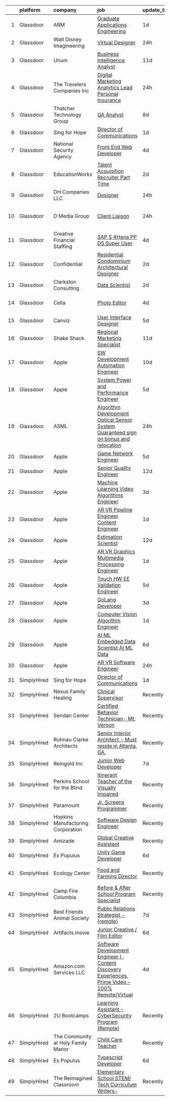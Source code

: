 

|    | platform    | company                            | job                                                                                                                                                                                                                                                                                                                                                                                                                                                                                                                                                                                                                                                                                                                                                                                                                                                                                                                                                                                                                                                                                                                                                                                                                                                                                                                                                                                               | update_time   | location               |
|---:|:------------|:-----------------------------------|:--------------------------------------------------------------------------------------------------------------------------------------------------------------------------------------------------------------------------------------------------------------------------------------------------------------------------------------------------------------------------------------------------------------------------------------------------------------------------------------------------------------------------------------------------------------------------------------------------------------------------------------------------------------------------------------------------------------------------------------------------------------------------------------------------------------------------------------------------------------------------------------------------------------------------------------------------------------------------------------------------------------------------------------------------------------------------------------------------------------------------------------------------------------------------------------------------------------------------------------------------------------------------------------------------------------------------------------------------------------------------------------------------|:--------------|:-----------------------|
|  1 | Glassdoor   | ARM                                | [Graduate  Applications Engineering](https://www.glassdoor.com/partner/jobListing.htm?pos=106&ao=1110586&s=58&guid=0000018382f83c09a6617ed601bd1e5d&src=GD_JOB_AD&t=SR&vt=w&cs=1_580142a7&cb=1664349650590&jobListingId=1008162378375&cpc=DE56C24FF6DEC286&jrtk=3-0-1ge1fgf6q28qa001-1ge1fgf772eoq000-2e2d09b75c8d62b6--6NYlbfkN0BgJnowPS_nFa6JvbNw1Ud-JjG_6nenis8YkFjCtkUlxoHXLw2_bm5yT8xmAj-JAcUo7zSAF_TVNBM3ORWMrQWivP5t2rOVSspzSzOOHM_rqiFHdpcvcQ7KR7VPTpZt7nwrf8scpXUb54DXw3-wha0I6bWe0rchzQEFZxWbgARBsMZRVoprZU53y4vymd5o8gSyQeTozt9rhTVjUCi8CmNdRlwIWLSHyFihICkyVIUp4rWwqr3YPuIsL3a2RjAwhVeKVdEu3PhjC7iLAETRytBlrD6kvzpxraXZSlPzBC3zCjWxgYBlE4qkhCYOFzrFO6J70vdCcxGsdSvtZtlQq_vuhGyrSTWPPge4oR0hI44cBPPALYxdVZ7nr_PSWxzAL1bhNwHfx8ArnKRwitP5kHyyMlRvYmcdgl09BBOl_CFsw4hWNeFricUL1BECbxiGMf8%3D)                                                                                                                                                                                                                                                                                                                                                                                                                                                                                                                                                                                            | 1d            | Austin, TX             |
|  2 | Glassdoor   | Walt Disney Imagineering           | [Virtual Designer](https://www.glassdoor.com/partner/jobListing.htm?pos=103&ao=1110586&s=58&guid=0000018382f83c09a6617ed601bd1e5d&src=GD_JOB_AD&t=SR&vt=w&cs=1_db24fbf7&cb=1664349650589&jobListingId=1008166578921&cpc=3DB599BF2F4828F0&jrtk=3-0-1ge1fgf6q28qa001-1ge1fgf772eoq000-8598d7736d75d682--6NYlbfkN0DAFTyt7pbDCC2JPO79CSdi1dIb81yjczP5qsKcZIxgiYm3-7g-689UDqHItQTwke_abx65ZnQV8OQdVxaJfWLzG-eeLHKeMmhzuzfkwr8Xz5s2vePr0JSjBp4cXuP4Ijo5vEOQ90P5iHE25K7u1Yjtq3Ln_sC5-tmtmt-ceQEbnwWrQM-gNcBrp9EYXqeVXK7wPYn8cXtR8WdO2vK8Azrw1dfsiHweyVHOPfGtRfpMsGHiYZLNNMe3k6ornlsGzCQOXhLo-VP2kMsHAx1GIqh7RSr_rDpeKXxIHkTxfs-6qyox4nJ-Lmvf2-SpLXOOyUVilK9FdCSDEGTcmnbWZUSWO9M2matgRRe_1iOIIq1pCkHT5pPDlb2KPfwq21TLg2GOrkNtAnIN1Z886RttHZqzAF_1btfkqdXxpN8RTSvtYowW-2MLF74PVkxvuKUKtKY%3D)                                                                                                                                                                                                                                                                                                                                                                                                                                                                                                                                                                                                              | 24h           | Glendale, CA           |
|  3 | Glassdoor   | Unum                               | [Business Intelligence Analyst](https://www.glassdoor.com/partner/jobListing.htm?pos=105&ao=1110586&s=58&guid=0000018382f83c09a6617ed601bd1e5d&src=GD_JOB_AD&t=SR&vt=w&cs=1_c0090574&cb=1664349650590&jobListingId=1008145879697&cpc=FF950A86FEA5DF54&jrtk=3-0-1ge1fgf6q28qa001-1ge1fgf772eoq000-970dd41b597a782b--6NYlbfkN0AV9isdB2iNFq7MNITge-w_AXqD4hA-KRfbVtwUipZE1ZWY5PljmcgHbqeUxv3vkM-Bpr0MGCiZkAxDDL4wpvgCcKAHcpFdowtkLh_pVYp4igYB0qrfWNPxcrpyuuSxIJmEiuDKty6kHEPOSoYanAZ9jrY5UptE1OJo5MN-Yobmiv5HBNtwm8oW4ohjStykwTkp13wAhO7_p5W8__vUea4IO7rM0fv9uv5GGJ6fOZdgVCoaIuafFXeo2wdzx4phMx1C6WRfGrMlKgnfboEnCcko5rp2tG-yh0J8zrDD_XJVaXc3D1SdUI8_HrAKB06X_G2z8W0CjaJdLuJoNH4Dx16eakncXdLu5P4oZwPPSLcb5oPcYTaAu9t8MV1AHn7RGsWqto2lloHPhngME6erJ1pQta7cTs6OhT6ulQ67fSBPyb31RmN6upPksIbxKuX8SmqVv8yGJSP3FrBsHBbFsRIw7wDDQqBXiz3uLtRfrxq1Vbs9YQ52qo3MXxxrbnV6WEebgnJmwmuOH4NPVFiNovCx1B-0Kg2xGKQ9JQg2kd4xU1UQLA1VDgDvHyqmFZ_dy9z_vGaouc9odJanwwN0mkL4)                                                                                                                                                                                                                                                                                                                                                                                                                                               | 11d           | Portland, ME           |
|  4 | Glassdoor   | The Travelers Companies  Inc       | [Digital Marketing Analytics Lead  Personal Insurance](https://www.glassdoor.com/partner/jobListing.htm?pos=121&ao=1110586&s=58&guid=0000018382f83c09a6617ed601bd1e5d&src=GD_JOB_AD&t=SR&vt=w&cs=1_8c91983b&cb=1664349650592&jobListingId=1008165932910&cpc=F41FEAB56D215062&jrtk=3-0-1ge1fgf6q28qa001-1ge1fgf772eoq000-716d938dc5374cc6--6NYlbfkN0DwhCR4mE7Dx-CLhz4PI5BhfvPze6ywMzhMsBH5psjCE2akgMDjbc7mgQRF-OO2fE72251vq-6CcmWprR6tFAcxZ-IoLhsmeo18Rv_x-DS1CdaTDNPs_bnGpdM9LphQprd78px1Uutan102JBRgduQx_EE_XePE-t-MbAqrVORPOptZi5EDfvwkiHE4cUSnUEXzuWt04_al2kMm1wHClrGylT0wTdBixzy_Ww3wUVxII2w7KJaQtKd2kaeAigAGEyTV7vRna_KZW6r8rtlDUDUV4ZXSfFuhF9D6XXsqXcw93k2t2P2Byfe7bumkWXVAEMaCQS__n5rMmlaXgY0nt8Qog_IGSxs-D_5w3HQ3W8iTvGo9Rakafb7Z7Bw7cgDVkO0cfhOau0IxfpD0IZsBxiPKMCV6t9JypwievHBpq3aL02A_HMfbY7xTGkWQ78V7DW-r2ejBx3j5WXu3IY4ZLaGe7TwyBYzZoddzsZyT1RD_mQ1t6JQTHfIatbFzTt7v8ezFqPVKXY7usrJmHss9dDcbRMVWMfiKd7FlAqK-KyMKO13sLHh-azGBXVUfg8bpI5FmUd-m2OxJDAiP51b8EhEXFYT59pgwxejVkFIRJGYXYnxr8YRv5ixAIdfu8uHLqos%3D)                                                                                                                                                                                                                                                                                                                                                                          | 24h           | Hartford, CT           |
|  5 | Glassdoor   | Thatcher Technology Group          | [QA Analyst](https://www.glassdoor.com/partner/jobListing.htm?pos=116&ao=1110586&s=58&guid=0000018382f83c09a6617ed601bd1e5d&src=GD_JOB_AD&t=SR&vt=w&ea=1&cs=1_6f798487&cb=1664349650592&jobListingId=1008149198298&cpc=723ADC3DFE402989&jrtk=3-0-1ge1fgf6q28qa001-1ge1fgf772eoq000-85e49788f99fa186--6NYlbfkN0Dlx-VtvN2sBG1cc-WIr5tdSoMo7Iunm8lC8cEzRyvTvgsUr1cd-yvyJLc_vc-VyzzB6aDsNHL7r4eaf7D0CfOcTsG3Kaa1G_kmRcsfnmdsCg9oZJWb246MrapE6QdVBkmk0q6KwcEqsaIqVBMJIUkUz5aF07Ue2kUPi3mhq5XwzolDG0I154Q5LuG_gD9BoMMio4uc-xrAIPj6BCfhkMMh3KpYXhgnTcSdhVSZrtCrUQX58P5oRZiLJELVWB-GUae5EURTVrjBuSJOm98su0arMdV2wOgbyrYp-5X1niSVA4v_q6HdSy4KGDsb93O0UirP1chfdFpzCspNQn5DAOmlYMKXjpOgsJx4DH8wJ3hB67A2iLKM1fA6Q3X9aKQo60tfLPsqI2MdMsr-2P5AJbgxx4k8U1T85JNUUXPxbls32eqaGtmzn-JIXdd6eTah5_tHRsdF4rYZ5NbYxzjGTIR_jlfSKeHCUeLomGARvlRec0V7RBVVv15ogeIurS8GG5o%3D)                                                                                                                                                                                                                                                                                                                                                                                                                                                                                                                                               | 8d            | Naperville, IL         |
|  6 | Glassdoor   | Sing for Hope                      | [Director of Communications](https://www.glassdoor.com/partner/jobListing.htm?pos=102&ao=1110586&s=58&guid=0000018382f83c09a6617ed601bd1e5d&src=GD_JOB_AD&t=SR&vt=w&ea=1&cs=1_3074305f&cb=1664349650590&jobListingId=1008163277140&cpc=D2F1DE17EE1F43B9&jrtk=3-0-1ge1fgf6q28qa001-1ge1fgf772eoq000-7f890bd086aaf471--6NYlbfkN0CAfHXrmJVe5lfelMBu2aCoiJ4YvGmzvgw5vyZrlVgCWzOnvvsIjk15-ZDV0UbTqgBc_LTocwvT-s95hF4hf6Gy9ozWtNLfYsdmvK1U-bbLsd6-BGfrEB9W5l8mz6Eiyd57su_0zo5S6zI3TnNIQ9iicHePyPo2JjtmjByFLUKGuplLUEvBHmZUMOrn3BmPy7Zn08XrVVQo7bOGyG04U0kbtvKeoOgd3-4M1KCnigysQTvwE5F2rlXhHOw4R2NbljW5eVggbpkTMvEnpr9VRYCElqQdl2-5ZTb6uulJ7PGng1dX-i4sCgQDmaNqa2WwI0oy0XwQ79DtimP0252sUwmUOhI5Dq9epvomDX6Jqx0-MC5OsInecyzbj7LzChAZn39XbxEsecG-0g4YkMNfRjJd9nJdgyLzjb5DM4srlRHezMW_pl6FdXdjJRN244Qv0Yl1984qc_gnMWBox0MT-jKwG13taAD23E4SxV7yj21WIst9pTjEUicCUqlRBXoqSdKvhdrKxCXCZQ%3D%3D)                                                                                                                                                                                                                                                                                                                                                                                                                                                                                                                 | 1d            | Remote                 |
|  7 | Glassdoor   | National Security Agency           | [Front End Web Developer](https://www.glassdoor.com/partner/jobListing.htm?pos=124&ao=1110586&s=58&guid=0000018382f83c09a6617ed601bd1e5d&src=GD_JOB_AD&t=SR&vt=w&cs=1_9019613a&cb=1664349650593&jobListingId=1008157797541&cpc=AC285F3A3ECA6BB0&jrtk=3-0-1ge1fgf6q28qa001-1ge1fgf772eoq000-7ff8eec83c0b4a4b--6NYlbfkN0AC5S5KfpcrE62cRuYLg6qW_HWiPjKHP06qk-AGfbwYtGlr3wcSMURH9oqKq1q2FCfM1OjM3Kz6Mf8EkahFNJNgp1LK48jUPnMt-okSXP8vnz3V3oP6iYtj2IgXbF79uMEmzQyBa0Jx1u30_URFQLBGZGEmRhKBBfzZfC_xhkrKHzO_HdOJl8n8auv0maDI85XZYh9LyevPG4KzX4CuZ5xetskClOvbN2uOXOD_1mvoroxVV7J-OXDu_kwBY6wZawJeO9dyR36xe4txuHnw5eG1oHIwNT3X5ohqb-oAYajuB5juw-sCJWk_a9-aE4TWPnpgyCNCcuVvj2vSQbmfyUu0JPR6qImf7PCJ5wKIFhoHY1ha78JHpCKplWgd_pV11u3tFg4TUZgFMKOvRW2FCE59rj2VT3jIG3rM58luaJHtMcNOJtVf92dnYJNATznkgVvnHJTPEEC45rzNIvSRqhJzaexCsB_JNU3qt5hia10Snw%3D%3D)                                                                                                                                                                                                                                                                                                                                                                                                                                                                                                                                                         | 4d            | Fort Meade, MD         |
|  8 | Glassdoor   | EducationWorks                     | [Talent Acquisition Recruiter  Part Time ](https://www.glassdoor.com/partner/jobListing.htm?pos=112&ao=1110586&s=58&guid=0000018382f83c09a6617ed601bd1e5d&src=GD_JOB_AD&t=SR&vt=w&ea=1&cs=1_ce671dfb&cb=1664349650592&jobListingId=1008161519772&cpc=FB7E4A1762AE5BEC&jrtk=3-0-1ge1fgf6q28qa001-1ge1fgf772eoq000-612bef0b5f6ae6ff--6NYlbfkN0DxkJemgUmMbnzYhJZetFTAuLOeYdD6t4RKR8Ad6jjA6cwOpnkaI1iFBpEyHWAiE4TgDCjg7xn5_xqdxfplt2FTk9ywjwtf8ghg6yaAjBaNTCMqq5H20h1n4wZpxQ47R2DZKeeMvQjhAOz61VYdqjVNA8bUojzg06XdtSlvRSuqT5WlpsbvaOdGQPZlxzOwfVUxM9ZojkNqfgFTU8LJkru1E8SkpIgSx84LX1CG9nyepu2D833GIUtP9Mxv5UVhaD4KaWUqadA5YBFVCB54pFWvhU6phYPiWc-xc38mhO6tO-ghHBCsRvwG7rSKVn-04GSHwIJesZTlTelDzYUv9KiZR5XZmM91f46KuCzwlX3CktyomCrB6eNeZ-q3EWg7dG0GQArTLI19Av6cL1uxiFQKUwNtNJHcBBhp54UH-3SRbBLOMheDiFEW3BqchSduhbEAjIsMjNRT8vLatNeNXoD0CFgj26XQaf7SzGZHrYPpOaJwcJlLlwav34SS4ewc0cYtrn00KSs3_Q%3D%3D)                                                                                                                                                                                                                                                                                                                                                                                                                                                                                                   | 2d            | Remote                 |
|  9 | Glassdoor   | DH Companies  LLC                  | [Designer](https://www.glassdoor.com/partner/jobListing.htm?pos=101&ao=1110586&s=58&guid=0000018382f83c09a6617ed601bd1e5d&src=GD_JOB_AD&t=SR&vt=w&ea=1&cs=1_0b17405d&cb=1664349650590&jobListingId=1008165162959&cpc=C3517E2410EFB392&jrtk=3-0-1ge1fgf6q28qa001-1ge1fgf772eoq000-2b4a1849a921b234--6NYlbfkN0A953Z9EfJZc5Z9y7Wb0NkuJO-5BBnqXCJSieP3bN3oT0yhRhApRHWs-VulBasZOkhZ3KwWGWSZ4jZarOAlg-NR6R1z-9OUAsODrPmzdpxh0rMJUntpM8n-Z0kyJNmAvLwM5HV22Vc-zGn0H9ANJ89qVmNGFgBj3lWHVizKZzLkvRig-sX9uV5hiAtu20kMDeYx8UTtr4obWOwfBDrszo-p-pSAwAyS98cO_NAlPGyT4CfIlP6GvYI_KuEgRyQOmjjpaVh_Yq2d6d502Ei-14y7DAfLDAvMZaMP6CBxB0PMYJHERjVcHgE_8K3PaVTEuJMeadMx8MjB-IMzQIJP2BhtaKSTw-Vi9EtyvZIWcuLsn4rh8Qi1-7XN-fGTkULl6H3LShakvWOLqvem-LRtpWAyG9_7Fitgv6xXInHyKAfgf7lLwlgqenB5MQPPYy8sYny3cFoQ09dHnZmmJpziSHbP1bOaOP6bfjtGfn5hwd64b2SGwKbaYIZ6u0rSfj6C11TXt3cX_NQMpA%3D%3D)                                                                                                                                                                                                                                                                                                                                                                                                                                                                                                                                   | 24h           | Remote                 |
| 10 | Glassdoor   | D  Media Group                     | [Client Liaison](https://www.glassdoor.com/partner/jobListing.htm?pos=125&ao=1110586&s=58&guid=0000018382f83c09a6617ed601bd1e5d&src=GD_JOB_AD&t=SR&vt=w&ea=1&cs=1_5631c7d4&cb=1664349650593&jobListingId=1008165283964&cpc=BAB9AA3F436D8911&jrtk=3-0-1ge1fgf6q28qa001-1ge1fgf772eoq000-ba77a07c4e250e19--6NYlbfkN0CB1tmP7rfbaHtYFmPjg1Xv8BJr6DUbyz0HQmM4H563AvB7t7qHf2aNUuMUbiQ3GgJqukY_dGuHmiPz0Ktb_zy4esrT9WFVzHzLuHucCjnI9WW7cBR69raNKK-rqp4ETVCQQxAdYGEUa9Fv41wOqcdlOpthws1ENFiKh1VDU68InVwsWp3YDhLpoS_hlVPwpwTU8UUVTVn2KdlvIJVvANaOf1ogj_Ibi_azL_U_fj9Kkl3_IBXB-n_ZWj7TPMlU5X34owV3EUCJQpG8L8W5DP0KhoDEiZD5YwBk5oNCwKMFW3DxtOVqEZNH4OtAMrAvWTXnhxULQeO27MP3S7ncfAM70_Re4_x7DiHb21FhQlsOkyo5_fQXjXQ2Jr2MvrQOsJ5KHN4-wO64dgdsOnQTN0yZ0VY9eN9aDRgh2ciwOuhF_lVyR43Px7tsyOrZ5u_iDCEw35pML-1ZyFA-ThJANjO78Yhh6ZkxeiApX0AjBn8Ez24bYaQGmLHU3ROObbMnTWm_Hav2kBrxcg%3D%3D)                                                                                                                                                                                                                                                                                                                                                                                                                                                                                                                             | 24h           | Palm Beach Gardens, FL |
| 11 | Glassdoor   | Creative Financial Staffing        | [SAP S 4Hana PP DS Super User](https://www.glassdoor.com/partner/jobListing.htm?pos=104&ao=1110586&s=58&guid=0000018382f83c09a6617ed601bd1e5d&src=GD_JOB_AD&t=SR&vt=w&cs=1_e059d923&cb=1664349650590&jobListingId=1008158629544&cpc=4050D81B60456B41&jrtk=3-0-1ge1fgf6q28qa001-1ge1fgf772eoq000-4360e8f7a6fa1e20--6NYlbfkN0AyIsnDczwcVDFrYpf5kat3hxWjSi6qx3YGCfJB8v0u0roYrISoV_-vLBimF2mj67DKzmlfG9J9bCkbVwsWvcAsatdpC9jajYmeDnHZhEzFWPnzFXm8LRnN8ZbC1cfyHOVHwwhGOmA0aPF7KHed0dMXALU5aDE8Mh5gmV2AWYcXDBLXEDqOZ5gt_qBRskT6A00p-54KgssNM8Hyy6xGuIuJqgGTZiylVvyFtGiTaikytqHfz_f8BUHxsN8inh3jJ5B_vRcqtZOUJXA-I7g87gegxdskj93tllxvZKJDE8OdIAdwaLL64mqri2Rt3ZBvxiwVvikHMMUynTrkY1UReiwgWl51mtdZNVJDv9DyJUTB5aM9OdzmEHceWWp9dKYSwbOw0zU4z6Gmt91BEK77OUSoKloL4EwH12pLXw8cbmGvz8OPlor7mpkXJwX4HuMu-rtwjblvXqJkqK6djlVwf4-vItNslL4i52k2lyxKOfXCgjCKaL3utqZWQQyih37zcvqxmWkoDaybPs0OnPuYYoF_FTM2f7Iwfm_w1a0j_DMRLp6gFCNalweYrvCG_XC4JZ_E05HuKG2IIzEuxMHm4Tx6)                                                                                                                                                                                                                                                                                                                                                                                                                                                | 4d            | Deland, FL             |
| 12 | Glassdoor   | Confidential                       | [Residential Condominium Architectural Designer](https://www.glassdoor.com/partner/jobListing.htm?pos=114&ao=1110586&s=58&guid=0000018382f83c09a6617ed601bd1e5d&src=GD_JOB_AD&t=SR&vt=w&ea=1&cs=1_00162197&cb=1664349650592&jobListingId=1008160495765&cpc=281FE6ECBEE2538F&jrtk=3-0-1ge1fgf6q28qa001-1ge1fgf772eoq000-b30fc19fe902ff99--6NYlbfkN0B0ltTivWYc5jg-bS0QgcDJ4BvtSXgmn1pt28uEfViR1bstoby1mBNRZdFaTA0lkoVx3k4NP9j-TYWLuQV-G5YZy7oIyrQ3GWXeDYx850XSkoz3oFL7Zc8hQwUh1tYjdgYlQMeHAA3NAu6idYxnfJj2Dnau4chlDEQ3M3IR2CZEAU6C_vWzCXnUas3Ert9HKPpenLnf3Jv29duDQGjhbQa7WfHw2SoWcBiFOqQdk-zgOja4s5jKqACzkcakdDZDI5NQk3sdPizJDlUAZPctmO7lWXL_cKW2yJeo3pSfC8qWfq_VCc8W_xmsNns2816HoxmP0hzEOUuJrZwSnCFmBu1waLu68rqyVEqiV8BiZnsfXnzT6zgal7mtLzTPn9QF33-H0NaidmWsNGLqoJzlXc9XH6OnIj3H9A5GrQdM1W6HdqVAf9DCQ-_ARxeeUlShMDYrBn_vd8KBr9QlWSubLxHRodusqNsll3-x6XxYINu6L4pNe-QN0oVrpKNsUIbvH3MXoXCQ68kN6jAZsCYq9AGnwMn0xy1nhBUajBrsYtI81A%3D%3D)                                                                                                                                                                                                                                                                                                                                                                                                                                                             | 2d            | New York, NY           |
| 13 | Glassdoor   | Clarkston Consulting               | [Data Scientist](https://www.glassdoor.com/partner/jobListing.htm?pos=111&ao=1110586&s=58&guid=0000018382f83c09a6617ed601bd1e5d&src=GD_JOB_AD&t=SR&vt=w&ea=1&cs=1_feb23462&cb=1664349650591&jobListingId=1008161279064&cpc=F41FEAB56D215062&jrtk=3-0-1ge1fgf6q28qa001-1ge1fgf772eoq000-6e50fb4b10f0fcce--6NYlbfkN0AvmzHBsOCShQbftv8FLuAmpgfmr4uGLvm8CBnIFvFOBcSBL57HJKSPzS6agNhxGJW2QjIOXy_WYf-5K06RQDB1j3sWmlMto7f-GBmLcEKvaXvrgmvHhaMVkOMNSF2QKPzj6B0YKVJjhj4cV8Dj3T4wxdW48dK1vZPM2LulgceLP4adJSGjIxhjjKD4-RmdyzgdOypOeudZ9Z9x6pLp7_FeQ_yWHhuvsxBPKuGMymdC7ETcCOZIFCvpaHjl4xAzxHi5d4wnw-hYJeWUrrhfhscBuu3z0oawliIvDF5V72Q2kfAv2XQ4bNzWmm6SvHv07tffFbH8SQFJpLrx6K1KHJmaOr4XWRfIP5o938ESLV0rj_1Wlw0Y33R8dT6hBDXY7CUCudaZvrZWeHNGsHdsDcmJLt94eHyMwNEVZJkZalImlJ19rbljRYLOQmZlEuolOuzl9AZG2wD0Gz_951G-CeqQ)                                                                                                                                                                                                                                                                                                                                                                                                                                                                                                                                                                                         | 2d            | Remote                 |
| 14 | Glassdoor   | Cella                              | [Photo Editor](https://www.glassdoor.com/partner/jobListing.htm?pos=130&ao=1110586&s=58&guid=0000018382f83c09a6617ed601bd1e5d&src=GD_JOB_AD&t=SR&vt=w&cs=1_c4a25c29&cb=1664349650593&jobListingId=1008157722939&cpc=AC285F3A3ECA6BB0&jrtk=3-0-1ge1fgf6q28qa001-1ge1fgf772eoq000-11bdb7fe6229f146--6NYlbfkN0ABL5jwqrJX8j4-zsE1pdctockIOMh3bUiDojLxDHSgfhNh12m09OlwDRdtPqxNXGThjsJtlFpoiPsul6pTQbaLTXyfj_5iEFu2FrZk6QsIIdXuQvlh18RCSKpQoBlklIiOXYgmwWBHUz2AH2NuRZiQq-4ugvij2qxq7YLvO4PMFpJaN8EaWxC-_S--hQD1AAGckWWH86VJMz5cQY_tLVz1B65BY8yUrhCfcwCmeKfNyUk_U1ZVRktbqoUs_eCkQGHi8QhccTrCzNq1EAEPaPj8702ay7hNGvjgjucBFcNMgPqPH3BTTSCy8nE2BTD49ik0irSuDHcIh8FmrwQClH0-Ci0BCIIxFWoi4s5ufq0mPznM9WwcJOgbmHlsfNW8KIi4YcbqJcsvrr_tpyqLlw88zzYr3OfLg5mTXNwCfU2thGJDm8tKjHVlX4rs7fFT7HpLVeg8GN6IgMYsXbSPtTwDjgFEPvOHPBphqYG9SbdZjAOJU8Y9CRBKAKNOX10Uc4eIxNiGt5mTdTArwMfQiKCH0GCcrVyL3ccr8BeGPubGdcHe4tpbRetRQO-ctz35UIdYs-W0bh6mFNadOF3obASXKN3zgg3zD1hFPKksJ5dTUrgrAGEkhk_369pyBrjDmTZxAESjcJB-uelb8mFv9Qq-GNFHhw_b0oj_ondC5z_OVCvJB2k1575AsOn3reLllR5bEDSKAodjhnP1sGNXJNsH9dUiDs_ozhWAk6lMg-Hxob5fGUQy9BfoGozPH31Y1ZY%3D)                                                                                                                                                                                                                                                                                  | 4d            | Los Angeles, CA        |
| 15 | Glassdoor   | Canviz                             | [User Interface Designer](https://www.glassdoor.com/partner/jobListing.htm?pos=128&ao=1110586&s=58&guid=0000018382f83c09a6617ed601bd1e5d&src=GD_JOB_AD&t=SR&vt=w&ea=1&cs=1_3fb6b7ee&cb=1664349650593&jobListingId=1008156531493&cpc=AC285F3A3ECA6BB0&jrtk=3-0-1ge1fgf6q28qa001-1ge1fgf772eoq000-e3d87cbb2114de86--6NYlbfkN0DX7ti5SU9yT3J6w632BGO7shSuqcoMAB-r1rtnlJAMBSScCSDe78er_gZzmOYcJuZ6VlrD61do1h8BelTQAhPGiPBL_XHDa1qsdgV-Wu770iI7DpZuP0joPJx_a6i9ko-yT13_09GOCfitFtYQ90aklM2vDU5RT5arQYr_lHNJgxvAJ9wIUKHnHRMA_n2a16ekgjlOLxsmPKrXtsa9Ns_tTCoewau_aMHE2xWpNoRLtpsNcXn3jUdE8WZs6H7gK8XgvhsE3jMgypu8UvwbPOsfeLVikqp-ZQ21XRXwkS6tRBw19mgdnHLX0WxBkTa6pc0WqDamWNSdDzGJC6MURtUgllG3gZ9eIxZPdQqFah8hBTCwX7-Ce9Gj6JtnsACMWOBvEIjJD0N3chorsy8o52kfjLja6HvAPNezCCU-iZumfAstUHxdzvaCH4ZxKe-NgzrLcrEGVPRs8aDScSc654XidSr3SbmPSwJpqs2gSSNwqwha7wfBQcx8HoOUp7f0ok1EubKMdc_wuw%3D%3D)                                                                                                                                                                                                                                                                                                                                                                                                                                                                                                                    | 5d            | Remote                 |
| 16 | Glassdoor   | Shake Shack                        | [Regional Marketing Specialist](https://www.glassdoor.com/partner/jobListing.htm?pos=118&ao=1110586&s=58&guid=0000018382f83c09a6617ed601bd1e5d&src=GD_JOB_AD&t=SR&vt=w&cs=1_24f2d0c5&cb=1664349650592&jobListingId=1008144326879&cpc=75B6770C194DCF89&jrtk=3-0-1ge1fgf6q28qa001-1ge1fgf772eoq000-dec36fb99fa0b305--6NYlbfkN0AUow_dxMS_v80f0u0K9MxgQayua8bWJUgZcUej3_6JYYtfmhx5VHDKfESYDm4fPhnzJnI2CnLn1PTeRn8504dBGV6f0dXPMDbLj6WISTEbIh9q-dz35304jbMRmPDnxGs4CME3fgcsnJvPSg-7oh9YpC18s7C0OsTfLGuOZQoErk4Rpzs0VcBkM6K6wBj5zJQ_hR-lY0Gyp6LXZQVKTQKKMyMh6zE8lSpFexJ8NIMXD5h8v3rpI24oBV5LYo0iSRketG2YtUl8EIxpdNHQh6eBYjdYofRuuC2DJENQ3e8leO0lR_DnjkngKuD7gQRK7BfqSQC05e67SGa9eL2jWg0x3eLmMj6SNftf-XvrnQK-IJwNSyz-kXIe1OZf8j0Kl_1h0f4crInec1rMh98ixqnfAwgQ3kVllo1SbG5ECj5sqAJpcTMkb562410JeoXz_AwKGYd0MJBpWat5XeJYNI_UGWch9mdaJcN2_NUlqUAjRPxgzF-4zyeWzNWaubhWilXduThTSXIsgT0R3e0qVVlzySXM_SY6mHGDk7-dS169JwCP-_vgskAxtuuSoAecMJ4QnWINcJUJ7ofDGppJCp3KlYLHdY-LhwExO_U27yKTNobIxvx4Q5jvHl27EeXFE3Uz7EidSscVpV8HzvL1A9ULjCTfZNGA6BySefisnOZ5ssrYiMAbucFh6MbT3hxIxkcKtk2jrulA_4h-Vj-ZE3UQiO2z-LZjsAGvjMiEmh7-86ONJm8M75P1MWrjPrVFlrFJ47RSkZRg97_ECIvJAvaQjyrbMIpkCn1h97XZgg3Wqa8Hg7yUnBUq9Lczh1DDleD-fdfE2LBGVkgjEY9-OEohMb0--fpp9NrTz_z5wLb8HWt9vWZ8tDwhH-x-URVEEHAbuE5fp3jT49-2uj5D-c6zZFIjCOSGDo6tjYXiLmbbZFqYJBHaJVPQ6aALKe1DlMfyZizfA6Elvh360u87PuLbGfPM7H7AYDmw41TKByw6IvfVYmEBH7OQcuFJdpPSfVc%3D) | 11d           | Burbank, CA            |
| 17 | Glassdoor   | Apple                              | [SW Development Automation Engineer](https://www.glassdoor.com/partner/jobListing.htm?pos=129&ao=1110586&s=58&guid=0000018382f83c09a6617ed601bd1e5d&src=GD_JOB_AD&t=SR&vt=w&cs=1_0126170b&cb=1664349650593&jobListingId=1008146356747&cpc=2CAED5C921A5F994&jrtk=3-0-1ge1fgf6q28qa001-1ge1fgf772eoq000-96af8fc651e73216--6NYlbfkN0BvKrLyj5gPmtZO9T8euul8TCxuuKNOtzRJOomxnwSEodTz2Bc-sPZlC5mDe-NOaJiOAJr0XbUbEV6SL24YyKFpGDEF-Od-fSo87nLzg4ivRhSDrC0Wl5xu23l8e1Foj8xohAPx1TUnHJ04gxm7KOzCTkGnkiVl7juQlvL37j29g64GmF1Bj3Bo4SFncgLgquou-ZU2kWKTOUUmWO-ahiB27VRCzVye4_py9sJrF9w64veAj4Usfy2DOCcjGaKbK3SlAoPjYDNVpn9quw6KvtDB5N6lURjVsmz8Oq_QWyirEPx82JNvt5vkiamwH8PdMccE_M5RAhdDlgG15fUHTWF2PIElu3u6ybV6Ns4_B56USzDmbUjb42kfrq4OS-WsDQRy-88UFKS318yVro-gnv3dMorq5CSBmYEwbXNuD4ScC2tZTZoPwJZiHLsSkavjZj9jOoRikNXTJ1Zb3cGdkdekav4QO_9y1GbjaZZM0ADk0J6gFXCSmMPyBD3fgfEhirM2O5sTuLWZ9zvUI3mJtg_1O1jEbBchUTWJZ_hhuHIAlfXBr9OnqKPERUJbDShyYK_cx414KL5AifGe_4nAFjMqJy510SDMzIJwWqzdRNWL-uGTuC_OHLz8Qizt6ou_CvlEBbyL2j2P7suoIBCidWhJL_JxCM1za7j92dK_WmfHK13B1wNm7oQIuz3t-z2nf-u-7D1PF9TeqsF8-QdAmC49LZTgn3PZkKmICFv_Sjbi7-SNGz22rYIADdi91yn9incPI8wwMBKNE_qRzcj9Ni7UkzK4d55pP60tCFRzG3FxyAU8LKksq1soFAcl5t9WkLLmUuRdMNvtboVETu8vxErDx1pMc-pbaGNMlp68WSrMLWzy7s4nEWen53L7Cg2oGXwdxqzDrDJHKsuckgaibHywtRyoz6_95xPuU4-MjjJgLMRda0EFm2CZrkhEIkWdJ4KI6cqAs26w_qmKeuOvQam1cXUU0umaDnM%3D)                            | 10d           | San Diego, CA          |
| 18 | Glassdoor   | Apple                              | [System Power and Performance Engineer](https://www.glassdoor.com/partner/jobListing.htm?pos=117&ao=1110586&s=58&guid=0000018382f83c09a6617ed601bd1e5d&src=GD_JOB_AD&t=SR&vt=w&cs=1_3f50aa0b&cb=1664349650592&jobListingId=1008156058811&cpc=9908D8D4413DBB8A&jrtk=3-0-1ge1fgf6q28qa001-1ge1fgf772eoq000-2446d29961e366e8--6NYlbfkN0BvKrLyj5gPmtZO9T8euul8TCxuuKNOtzRJOomxnwSEodTz2Bc-sPZl1dBMH13w-jM33q2rJp1aaiWy2P6FkA_crp8QVuH5oiULlzKcX3TfFjW40TqAlUKYYpkeKI2AhI0X74McpKA-i0Z7kXmF-dPi9mRUPYDAYFAbbDiF1SBK66W63hKyb7GkGQxDVM1N61rYMssyqhadKW1WmcpqEWnF8E2l6swVVOVYt1L5F6tO4mY4rDvb01hT9hshI6hlic15lc4Q5pYWGTUvCMoKhA3bplwt8hr1cWvkEtUuZNLq_SRIrfb-kTq34_F60IVMGc1USP2j9cGl_8VeikiMXb-Z2svxKZ9XdROdlZMrLi_w0mwDw_9gC44SmGm0MPNW1DwDBJo4o8__fn5e4_xWEgxwKZOONrmKT5mTzUP9PnbaCSFTsGKHcOAtz_u5wdmGMOaGHOW894PqPoh0H9k9G7EhHbp2MDXUGSn0dbPMFTtGkmSlxKPH7hpnwIw7yqSeN34zmwlRkmlYa2-hSnEzqEuDJt-C6Nyx-rEFYY79y2cRh5t9sruk3cfF6FLpcthcaOVzaFc5WA9bCV-v4ANq2-rNV7jJ3ptWiaeFYcwFUZjzroSXDj9GGb5HM4fH_aoi5mnml5ZLiDufcxncmkyfK0sFoDTxUQ6WIVHYHHwq-FxkW87pcUB23QOGRPk6WCSzOxm35edRyYAinzAItofkdMoUbBSkdGCqEpb7jyTQfou4dvdIJDYqKbq1PW7EdL5MmtK7Et6l2Pmi_EgrFEahtbv_RQCSJ2c673jB7_ZzOXLBrF_oceUxZjsTqoXHt531qUqlx1KYstRgccyuN1UPsYRP_UYwHRCBsW8_kk3idY3V3HottjzZHKcKiT7snIvaWowOGHU8yLG31KHDJreBwBzuULTF3nVEZVZntnA9Z_YuHH7DYL-1AymmigR-C6cwEcUdwZlUNJoG_LdGlqjuqGdKTCVTIRudi8Q%3D)                         | 5d            | Seattle, WA            |
| 19 | Glassdoor   | ASML                               | [Algorithm Development   Optical Sensor System   Guaranteed sign on bonus and relocation](https://www.glassdoor.com/partner/jobListing.htm?pos=110&ao=1110586&s=58&guid=0000018382f83c09a6617ed601bd1e5d&src=GD_JOB_AD&t=SR&vt=w&cs=1_709fdf52&cb=1664349650591&jobListingId=1008165319459&cpc=FDA93C03AE7AED37&jrtk=3-0-1ge1fgf6q28qa001-1ge1fgf772eoq000-d95cffbc86fece42--6NYlbfkN0A_DDXJpBmDjNhNk0SonxKsswszHAivHatKsF66mYTBciCWwIObBEHLniMpo2RspCfoyulIRjBP55sT_S09dTipdJpJafAtaytL_FcJ1AcbheHsqWYpFk4y8ibOw2OiN94tzoYCYimjmyocqMKDYu2ZZO9Lar5ZeviocxKjEEciCpTINtkY1bkkMYaI30HVK4MwjFd6Nhy86Zgl9hF6FqZO-DyiIRNWTfz-xQ8e392OOm_sjbSjyEKu6Fd8yvz2soVhZw6WGusHshiJsmaQt-hZHbBYxjQtIMIWzCU8XnliOSZe9FY2idcIbNze7PbrPKbMTJF4zN_ivZvcXAKtd8b_3jugC8-jwmPcCvQvMWvCFoXLIsFLWlFJIEejC-iuPK64GF9H1MnxPcwE6zo8kKfJZFD7u8hRnnz2gHx9nBYCjsIX0q7IPCi3lUKUEqCYi840CEd605iWK-BpjUPT2-Gbrhod_jCeCJjqlqLRaEosEIkeFMQ6JU2H50nr2VKQaWgTmGy74XSbx2pvxdcweBazu9wRrJL3YudGpZW-NqSZSpAzM2fg1Nfk1IAGaoWcBrzGYwHn3fFG0JAP-HK_k2XEYSM1T4eK6ohxbz23nSJcKFDxJsSpMPAOB7Cr1kVnbeg6rxGt5e8CCGmRaTPq_Dnk-bdTrAoEe7EiF6EG6RrGpksIpCQgKag6CBua99D8wP3P2q_cV6nL-D-0Pq3WTF5lIPpzk_Y9YOW0AI_8AqBQTwYNHFDs2Hh7Ijoto56y4-yyYSqzqH3wgrMYRHHGdnYptEM0gqkfTenDtEJWZYZewTfRHvgPRS5MeRbVUSmAONPa4ee1J9gEUqABgo32Z8Z39I07Eo3CMd8%3D)                                                                                                       | 24h           | Wilton, CA             |
| 20 | Glassdoor   | Apple                              | [Game Network Engineer](https://www.glassdoor.com/partner/jobListing.htm?pos=115&ao=1110586&s=58&guid=0000018382f83c09a6617ed601bd1e5d&src=GD_JOB_AD&t=SR&vt=w&cs=1_cb721c41&cb=1664349650592&jobListingId=1008156058893&cpc=AC285F3A3ECA6BB0&jrtk=3-0-1ge1fgf6q28qa001-1ge1fgf772eoq000-da07dbd9cd8eb861--6NYlbfkN0BvKrLyj5gPmtZO9T8euul8TCxuuKNOtzRJOomxnwSEodTz2Bc-sPZl29JElYHfcoQU89pw0pukzvT-t3F7KnGwjHaCtH-zmtCsdadvtW-pabzNvxkP5wXNBXQIItjYzTFKU-rasdVWS5FS9BhI6fVw8vp1ZtLMDVeHaEF6UCNf-E6BSkENOn_37pGJy0UJ7CA5eYPka91k1wWWnQ6PPA31_W9RFBimVMemVJC0eUVQyBquQzCED3LZDDnAA6kTgblugyfFlv4U6aysNHcvmRL5q5OD5zibHJTrnddwW0T7eDIKS7sjX3Eo1NAIebyyN3TZr4I5a7WssZ7zTJupnJNczi7UqYbV52E_ehzX99BLn4gs8dGiP4YdaYlMp-lcFdnSt0IBDrdZXL6i8JHdp21lUV3iEo_KNm8qGishTW_MDG-EvtLwUOSNb6kez7mx7HhSG12iYbawOygsmjihO7G8Efrv7bkedAqme5s6Gvl-Tz8I3npUXuKkVfGlaOAYwrawdIK-csuF7t6Q864rMhVNX15-G-41ncnj26yXkvTiUf29luJPtlt8M1MnhDAtg-GMMXAdY_jbDdv14sA3wOcmdwvFDkZFMvdoQWcHow8e5BhTFHOyXkws41zTgqVGZ4OPPnH0iwY5K-eq7ugfUtnc-y-palQT02fiHVtEbwAArYvRPhDsY_257rUXwHeIH37etpbUzNRYcgtfk317dgRAZtQWD46L8-2wKOjPt4fWEKb4sRtSdAN2NO_iHB41YOkBeNIYT2iNipbxbqZ8_M8hbMeorwkKkYDezmH3hvKyzylZw3U9Ef91AcK-I5LG-RFap4gyHWQAdcjCcX5opv5i-JH_bHuKsulWD0fnz9gbyUgVksTDWoviVStO9iEltEv7HiWyR7TC1zEk_AjwyOKKfXeveSrrtZpmWk49xg4IwTxGnT2gpgwGgSb-ia-Do7yCHM9rAmx_y2FKR848p5fY)                                                       | 5d            | Culver City, CA        |
| 21 | Glassdoor   | Apple                              | [Senior Quality Engineer](https://www.glassdoor.com/partner/jobListing.htm?pos=127&ao=1110586&s=58&guid=0000018382f83c09a6617ed601bd1e5d&src=GD_JOB_AD&t=SR&vt=w&cs=1_73364fac&cb=1664349650593&jobListingId=1008141480305&cpc=3BA4CE39D5B5DEF5&jrtk=3-0-1ge1fgf6q28qa001-1ge1fgf772eoq000-6248797f08cb6d90--6NYlbfkN0BvKrLyj5gPmtZO9T8euul8TCxuuKNOtzRJOomxnwSEodTz2Bc-sPZlADHp0xxmf8W_wnxGL2cRuRIohM-bFnCPHxh8KeZ7No_MwAbgJ4Bhrn_oCKYO2GQKMNj_shijLHEgE_rEXZ1ox6purGjh99oP5uOK16FJbGEx9BXvmeyhfmRIhiU8mWKQ8M2y-SsDYKXyf7eQSixdwlevUn5gGy0eE0mqt0lxwHFGBJ_nB3OTi2YbgQmgvIkI14g5EAeBNivyitVfmNBNWgbm4WqFMdvsFX9N9EusSzA5S4t-2zfrc19Zo240R6KU9Fb_bt0Q6ErL4ecYymR5Qf3k6brjWPTegEgAX7wNkPBzi9oOOCpMWLlibRFk4F2fH5iOjRG4QjCs56-HU8Bc5e3sKl3pCGL05XVhchWSLUyJqB2e8juHMU00f3VWzGNCQyFdlVy5T1EZXqVvxyp2DQlo_9PfVSm_leXOzFBV961eTXmU5jdx4kaXr-x_0iPLEIgp_BcuadTtxxzF8SYCCRZnnCY9qUxIp22050rhcXymxCUBWgPDfbRuMw8pXK7wCF8DGoRljLjZtbY7BkQ8XnipXQljeTSgkVgSRoeuj110yDO7zb4s1FpGhM9JW4Ri59Y9zFVCn-sp0pl8zoaTwJYwQ5hRBUU74L41RSeT6BOXXTrwESGOLj1vw1jbDMm2HzLZLCQfv_9gnpOT6uGF7Hc_YnHQa619kO5ww3iltSdQOT05XDQXdbI2ImEFCyQKJx5NIHz0LdbLRgfworLHGz_5NCMS_qch9oBq4nBiuzMKLDrom71AkYZn4wRxiaWjKadBZXcmTp6ATmh-pcslbxOWYqZkTy8lRF3WFTZ7avsiGgDLhKqy4bChAZb_Ihmxjt64wuY6ifajVrI6_0uKru76XvzvAQZF_loRRDbxD-bYq9jgfsOE3eCRY7eZ-2dhINsn-YiaFBkp7poIdqHCQQ%3D%3D)                                                         | 12d           | Austin, TX             |
| 22 | Glassdoor   | Apple                              | [Machine Learning Video Algorithms Engineer](https://www.glassdoor.com/partner/jobListing.htm?pos=123&ao=1110586&s=58&guid=0000018382f83c09a6617ed601bd1e5d&src=GD_JOB_AD&t=SR&vt=w&cs=1_27d04bd7&cb=1664349650593&jobListingId=1008159703193&cpc=654405A9B1E0A9F5&jrtk=3-0-1ge1fgf6q28qa001-1ge1fgf772eoq000-1379e9598b09883e--6NYlbfkN0BvKrLyj5gPmtZO9T8euul8TCxuuKNOtzRJOomxnwSEodTz2Bc-sPZl8WPllYOnI2gQ00IsSD3alV14GLrpivbUujxYIAxjZI-qCOe-7jPwRZ04g7pOqRUrupBV6--e7FKcb57kpjwdWNAtAt8zycDr18cS-2WMm_HdLVdV3ejicN9xu0KI0W2otOwiuKs0DL3zgR5eCMxGRhtVA6IPmtZ2XSi5KkTQwsxVxAMTcFOPS4Zht1m2uZd9AsGkYmvEOvjaZIn4NzNhXKZdRug98XYOMbKXoDd8H_koUJSeAUuemZeXOTdxC4sBiPbX3V7-AbZ_UPzPdTkxrDjaxWDy9W8fzFDVtZ-jA-USvZI1bw4NiLRECT66vdXJqEvVpfgRGL_LlNcTR6nSGVUNOrHg9zzTKriBtFZyujcOtWlwi4fTz2_B7du0HpQkrYs4t8bOynfHM16Au6JbazwBhyMnji44_2IFTV58Q4_leJls_qi6TrUh5HSRSuVZaW-85Op2RWkb2M_LoVavmdSNAx_pAkvIHkhpCjhaqLFhsLsdVNNPC9calm_HaroehjRriE3C2oUhmRVP3v27doce6QkeqW7DFrikjqVX6-NXUHE81sKbfe18QvWRPC8c1mGVb3_T8fZWQA557G3wqH0nOE3LdAj7gysX5n0AlSzxVtYIclGH4tzfrcf5558jI4mA5WgPHQtpDWo6VKmKzVGJTGWxLMIyMwsN1hnhU6ZB4ZzZ8wplzPNCu60ijG3mGQCiuzdUwOaD2fLJh_mROZvEuaAnj7BHtzhHIjbhh00eAtDb3NjKPa1aE8Sb6eSCvPy4AkBKrEJQ2CN6XE51gGpvof3_p94OqZs7gGprhGiC-LBDA89wTnbT2SUWWk966qFFPhYG3oa7lrTxi7_Ay2KV0V89rSh61RMwUX3NaGtMv9JvMOF-VrMaQAUSNUaG2-gReYE9zwFKANyhlMuj-F-ARuS4Da1DvFBwSqKbutq_TxuKRbwPNw%3D%3D)      | 3d            | San Diego, CA          |
| 23 | Glassdoor   | Apple                              | [AR VR Pipeline Engineer   Content Engineer](https://www.glassdoor.com/partner/jobListing.htm?pos=107&ao=1110586&s=58&guid=0000018382f83c09a6617ed601bd1e5d&src=GD_JOB_AD&t=SR&vt=w&cs=1_df1e3e29&cb=1664349650591&jobListingId=1008162438697&cpc=F41FEAB56D215062&jrtk=3-0-1ge1fgf6q28qa001-1ge1fgf772eoq000-bd23f3e2fc9f6533--6NYlbfkN0BvKrLyj5gPmtZO9T8euul8TCxuuKNOtzRJOomxnwSEodTz2Bc-sPZl29JElYHfcoQJQ0YtSd_q0m2zqTAQiHD2lU1pwl7BtIPhJfPTI7dpkRrSW30uMMGYTKZ_YN7waluZ3fZAP-HN7N_F5hYGC4jMR09lfyKYpeJbgCPU_yXYcQafN1KUGkZTOh1yekczTzs0fJoNpnrgXY2N28UsshOtrSBEP6BimcOqkEz596rkKr-nxKQaAy1qgYt1ZgLWDGecTcoXWFgEsNi5WYYl39kBzfNeYo0Bl-8mDH6Jqa79Gb8_QTZTsB-OtRBbLBunrCDPlhBgGe-7eC0SjLnL4UezARzvI8axwHk2rqSJ1rlg_VxTTLeZXBhbGp5sFGw-S_MAo8iy6zZadAFXvE7fz8jf0vxYi_1YwkFiqQC4cpneHkyOfL_q9ayWskHA3VgtX9jmjayFSVFkCg-BFucqMDUYbmy2-E1jKbNwGktHvALKldjtpayC1R0MM30AWztZhCrDxFXdxXKvAR7SRffyG8bFqjslhB4sGJWRfQJufmlm6186JJ9a8GwlI-hgYDbrupST_vAd85MvZ5cUiODvy0xop-QpYmvpO1VHGxZoefnHXj47Wnql_lq8u6UONOwovlNTdIgZ41BJQSFMqtqaO7xFWAoSc6gAigv4YDpdDn7aotpAErG-D7adHWP_kzJnkfQVWKdFfR0TAN-juCCyK8-ATyUXHJuu-_aJ911RZVzQn2ZxmlR3rVzt7yU2l1-jm6kGrGNaNw4RwUKFoAwrXmKWwoQdjwCRdrl0kuQfzO4CMAi3ezxp9SUaPJ2LQbx9nTuyatp-k-9FuOcaWenQqVWf_cifNsL69Flg6tN5JfquhV6Q00lQ9DCibbqf_0aOemqQ3uvD9f1bt3Uk7s7CNf_MaqNvqBUpTtcs5tf6yBNeiR6pPUe9OOxf29I0ojCCe1CbwFO7kF7rSljHhkaJJn-bDU22yXtdvHvREXyELTAQuA%3D%3D)      | 1d            | Culver City, CA        |
| 24 | Glassdoor   | Apple                              | [Estimation Scientist](https://www.glassdoor.com/partner/jobListing.htm?pos=126&ao=1110586&s=58&guid=0000018382f83c09a6617ed601bd1e5d&src=GD_JOB_AD&t=SR&vt=w&cs=1_0ee9a692&cb=1664349650593&jobListingId=1008141480274&cpc=2CAED5C921A5F994&jrtk=3-0-1ge1fgf6q28qa001-1ge1fgf772eoq000-c3bd34d9545dcbd9--6NYlbfkN0BvKrLyj5gPmtZO9T8euul8TCxuuKNOtzRJOomxnwSEodTz2Bc-sPZlC5mDe-NOaJjwIMssnjlnqVKQbgN5KiHQbNZBHBKRSBg91ntYTMXR0olitzYYt71Kli3U_PgomqJJ7sE8S2f87cBXW9KZg_GqxYSGNK_tI3Iw966PgGSjrgiXohDMdE_ynYN4nFbfdCsg3KxIX8nfeVZVasYoxZEjDvTiC0A-jfGYLzXIFJeLZ-jDuDovgxXKd-gwvQf62yhsqhhYXsAgPLNExYH90AZFn2Py7wDiyS_SsLogFPUy80QVrsJ2LzLybq_VgqudWVs279Uff_7-QUngU8qNbiaF8LOMvrR3Cn3SEmYejxBbbv0pFtUhOFh5uF9cs4cD-Emk_Gkmms5fCS7llErG68HEASUqc80yoSmUuPpw_lKQndbgram4_dtNWVOb2gAg2Bkx9hHmYMeiLChmE8f7atc2eSozHascUfx3qEZDcJMTDg0OA1ynBLVCeXkR_epjTzsehyJGpOvmXWXFtVqza05ZY8FUmRWtJBtLyTiLQyqZFgf6424nnCPPa9UQUMdwlv49q6-wG-rlOEqZwaYJZlJB8SJe-bb0DdWe4_mRwqhx416UYXBXp6TADkv7LMRIbBYhlryaVcxcQbSg0-q4_y7L90XXpE95X-fnTE0UHRMJxueWwjKiLGMKZpPU-VMVJza8QYy7YdW3aD78Wt00PcPgMP41Qpg8BDZk1kPBMAFUZWnpp3oZgM3srqMu0GVHXvYAYEccBiZduATAcTTrrll3_QbSKaT5CLtMtto1Td9SN-lw_HqNm5CxCFZgzf3TOM7WHAE3LwnjLdu1fxZBEJQJNHnv879L6gBYMVYJxjqyUuU6fdl2pcMJa3ehe4crhx5BWicDJF7Lyrz3uuH0cnUYExCCTnXGTk2MJoC16oLuKeE8eVWb6Fq9WLKjZp6HBrSjMuSl299pWw%3D%3D)                                                            | 12d           | San Diego, CA          |
| 25 | Glassdoor   | Apple                              | [AR VR Graphics Multimedia Processing Engineer](https://www.glassdoor.com/partner/jobListing.htm?pos=109&ao=1110586&s=58&guid=0000018382f83c09a6617ed601bd1e5d&src=GD_JOB_AD&t=SR&vt=w&cs=1_8f0d595c&cb=1664349650591&jobListingId=1008162438641&cpc=654405A9B1E0A9F5&jrtk=3-0-1ge1fgf6q28qa001-1ge1fgf772eoq000-e2466d5ed136c669--6NYlbfkN0BvKrLyj5gPmtZO9T8euul8TCxuuKNOtzRJOomxnwSEodTz2Bc-sPZlADHp0xxmf8UfeVqCPVIUO3RSs_mN6BhxbEsCq2V23LosBu2yvHYw2y0Piyz8VULWaQyo7abGRlvTH_yWXVJ4Wdqw_u0L2TEdczaJvFwC7DwCjG7-WeJ0CJC0jVppF5c1LWfHdy6TIRyIip5DLCPRsrqzKZh9gW4W-04R0e1KO6gmx3gaond_Zw41YmPGChOSk8VeH2WrgwZ-u04HT2Rz8u-bYqJLPyqD_K8pmqkCi6AfMyLvD6suLh0lDq-DIXQpB4sFi8hHQLwwToS94-GG8QCrDcaSi9tHLBDS0XjM17fgMfdX5FFRX6fNGx9pdxva3yoT7x6HlW0kdNvBRBC5R1pW3jh9OqvBBtotVjpngeLXaCasStHMu5P_hooP0FL80WW_tu5MKFSwF8DYNEt_pZXEzuaFXFxgK15ywlnhSAr0_K-nR0kagmg3lS96P2Q6J0E3KDjbhqda07-WKga3bSzTbO_vWrqbtRcoPXHzR9gVCI3jripddy5_lnb2HTdVEdbqbE5cHJ9voSTjMt0qNENMZKFatBAf57Bh1GJBhIoLhlrWv2VzWUxWYxKf1zrIPQEb7dlL0VJbN0EhOhGt9SlAs-QEgZ9TkOO3iNXVrQZTTnp7izCr1sHZENXL9-x9832fIvEXYaiUv13RWqtVs7T7hTrBYAjDtBbOpfjQPPaZqXtt6aVvGpsuqcnDbGdhaiBt0mOw5wFb8U6urisO1iNCPTeP_BniLvT6omSxbev9xFukayGnbCyZSFvg_jhMZ1iUi_091qpuCalGTsVwM0Hm6eaeBNtdI5pnGdKfPPc3vkitjks7PvgCfLfmWjG_ct74LOn6MRFLeNeFMskE51C05xcINFGYixG9UICNrjSyms6-F4nz0IuYBvoZX9lG3cc4lddNNYe2ayQbEkL85nyhPjdkguIkEbTHR4HIH_LeH4Zr3RTTEQ%3D%3D)   | 1d            | Austin, TX             |
| 26 | Glassdoor   | Apple                              | [Touch HW EE Validation Engineer](https://www.glassdoor.com/partner/jobListing.htm?pos=122&ao=1110586&s=58&guid=0000018382f83c09a6617ed601bd1e5d&src=GD_JOB_AD&t=SR&vt=w&cs=1_9bce1513&cb=1664349650593&jobListingId=1008156058862&cpc=654405A9B1E0A9F5&jrtk=3-0-1ge1fgf6q28qa001-1ge1fgf772eoq000-673907cfdcffa983--6NYlbfkN0BvKrLyj5gPmtZO9T8euul8TCxuuKNOtzRJOomxnwSEodTz2Bc-sPZl8WPllYOnI2iLxBWZhYBGqps6JVPMr9kI1ZX6kHFRJIihEqFaQ55_dsZ-VesgRwaijkzj4OsMpxMAysamt-in1KkGXHK3wEtxqIRxFuX3t-MGvQtrogmZ54QQ3kvR_XU0bhQPlmXl8VRUVkFCDRlnWReVcOTM0ZWe5l8pVNAJtPEJN4IjlF6FVooMXRQhReFP2hn6pTtlZv6GDe4uAOG5d906YeB9xYUzSELSVtcEioeYOJESMzjxlMmTMW6s8k61ohutrdSh57VvCwIxRfza3BG7f03Wt-d0Ses_QT8sW8LP-g2s6ZV17b3X3yDfZX2btaRngjGl5S66R748cM1eWPBLYum9Ihai_hTZ4VAGVv78fCbzUYIfv_wAZp97vmJ4Uqv2NJkisDJKGNx4JQPVJyKf8TLq3rWbI6NYipH-L1lJMpN9CRM9meOZADJAYze35GzpbsuGkORQiLBT9I_Nx77BrCZ6Pd42xOro3vdzEvuMA6ZHh3yNv6SeaIlQmvzjlicB1IttYnE09OZ2Ozim-PvYTOIIfyVP8a3hlI7beoj40OZgccGf0xbFpHN3sGKo7eZX7Zdb2dRUCWDLG22hBAS76cFUOV7P0JX3gsRW2ROilp_eFRznAxeuz1vu9y-df7tbVoN3Kt_0LMYvQehlIt1fnefwsoH-n5N1e706xQnXa3kxFx7LbQXyjV0zx72--sbDOKSyZFlTzrPGZLqz_fr80qedGLiY4flPPW9qbbIt7KpkcAQxnoRBz3fgbxmkzZvfnBbwoX3GrknPcW0swYZ3N7c4uwJlrPOT3M8LluZMQUZrS4wWLFTR_0XFoHSnFF7x6D48DbWHxNrGniDuRUI988APTZoFBOEL9OUa9Wt98VBa0x-af-Fx6FsPCThV_IAKry9lLYDZIBcTSGjgfoNFb-Fa2XjSEfZJ40cwdVk%3D)                               | 5d            | San Diego, CA          |
| 27 | Glassdoor   | Apple                              | [GoLang Developer](https://www.glassdoor.com/partner/jobListing.htm?pos=120&ao=1110586&s=58&guid=0000018382f83c09a6617ed601bd1e5d&src=GD_JOB_AD&t=SR&vt=w&cs=1_6d85402e&cb=1664349650592&jobListingId=1008159703032&cpc=334ABAF5D42DC775&jrtk=3-0-1ge1fgf6q28qa001-1ge1fgf772eoq000-ec78d0ba9ecddda2--6NYlbfkN0BvKrLyj5gPmtZO9T8euul8TCxuuKNOtzRJOomxnwSEodTz2Bc-sPZlADHp0xxmf8UqjTkUA7mcIc9NcTVB1xqaNjGWj-OfWCbkxfw4QDuT-QbOcHU8O7PcdFXJxUeSEySaD2Cw_YrwKgN4XckaOpPaMamsNqhW8eEVMQ569C20FFB4_o_EnU02P17pGUoQEDYVCv8DYvkbiIs_o_eijUZtE64d874PRaX3noxAonCTOfJWbphbufwnm0RHh4u8zpxnXq49VKU7HvNqMSv_w9iNBKT6OxcK_jN021_81-edtQkViqOSAG_O064u7lqwjEIoiWF6SX4Aftzim9oSpQEL74Z7b3j-nPMyS6WePYH_FFweNzMhI3JF_A1iM_c8vz5x1yU894uG8JpLMtafmYOiR9wZwbOm7lG-yKC_OOACNXiVd-OshreK-P636dsC554ik82pcJe18NKw6pFR4nVgPjrLRCvpy8qRJiy4gssORxq8o_EVvHWCIBdOaWbVE6bO0JSKD13FZuDKVIgVvLFYlY6Fovj2ELX7HyLfx2yrTxfeBwa7cPHsWbpc9DtfENWfgC9iqZtO0w0vg3Ox4VbKEslcMhI8JoyVpnCacbZ81W9vvT62CdQPhATEZZDoZL_tEDBaxrtUKncNnYfFhS02K0gdNui-cbAm6BEZGXjdLHrFtrYkhstcw1g-b13LNbOcNeC-3ELmKzRImtecKGRM-ovoHECJD8hFqBvWYRK1mrBKhHKMr8e2M9Q3qPARPlGXXzgzQE264ljQmQSh92Achi2cLdq6alkEzfu8LqEsgtG157AJdJRtJe9hGU60DBIhEJ5lbvvbAnLbMeVJk8YcQP4Z693F-7FAkODKsC9Jo19mEryKEKoBJQjVnOzfZiNE3MXeTo3RbVQLwK8Cz9XeHwbHkxwiTjy1ACN1lwZBg9blLwRAw6EZvM8Q_cyNuuQ%3D)                                                                              | 3d            | Austin, TX             |
| 28 | Glassdoor   | Apple                              | [Computer Vision Algorithm Engineer](https://www.glassdoor.com/partner/jobListing.htm?pos=113&ao=1110586&s=58&guid=0000018382f83c09a6617ed601bd1e5d&src=GD_JOB_AD&t=SR&vt=w&cs=1_52a9997e&cb=1664349650591&jobListingId=1008162438700&cpc=654405A9B1E0A9F5&jrtk=3-0-1ge1fgf6q28qa001-1ge1fgf772eoq000-f20d228d1cc2b814--6NYlbfkN0BvKrLyj5gPmtZO9T8euul8TCxuuKNOtzRJOomxnwSEodTz2Bc-sPZl8WPllYOnI2hXgSfhS4XF5o_hGYEYhtv9Z7C_VwglUkP8jU20WXeA1NjottKg1s2gTk_TFeafx3QF7pIelY4fhp1opuZi8N0ALuliIMxbpUw9xbYZCnCnPkV1BOZPGmg-q8WlufYq2aGqO4KDBKXxgHZjynGJErmpheZMYFiDEVBHDH7qd2Am7hArHTYloM0_8u8MrmrsbD54CxASUndTqBSTY7k4Wle8LOLqCW7FG38HFl5CqkmZXGtK7nwGA7LKtx4cYiDiAVOiazkgO9BHsv6y4gu1msQcyQ7PsKlBmlFSB9z3CK88ZqXyaWLOSioa4N-xGQETo2iYSSgTWYNIhGNZuWuWqE0vFzqY2wSakTIjlnbaDk0uLTN9TslcmZJxfINbbwTl8d53ziU0qZzEH94rtJIlfTT1pjytSX_vq5APVxfNE61P4yQSa-dmz7I7zYvKfoRfUlGReq7zrGt4Uj-koWPQgXMFeZnaOr_Hg8U-eGhx3dvUwaX5iLrD99mFGHSGDNGn1zY1igxlRpe1eCj6Nyj-1e8U9ngdQSoXW0lB_3yXC4UonjJ9mC-UARxsovtL4s2qvYIGpdnmaXXiq3s9OjT2b4Kjg8wQZMbNBBgd-KgJor3pnuMQ0GQ24Kuy2KrhZLQxzhxVNaJ3JQmFo_scBiP71vSMg5xyeHriaGmmTqiG8Cx6WvwSw1iPspgtZ0j4Oxxtp6dUCPFu4n9OFSVQdN0NuQ6QyqzDFggLYoqr9HAGNcVrhA7Ge8_BkhvyeEdTJ9W6UffkSTW5Y4nbXcJxxf7U9fHIYTg11NQU7TfXRKufZ4NGNTgYNQzPtdYvhBymNDlWBaYyCcm-aLdbEtOpF4aaq94IGG4---xSi6jX_qIDoYNRh7gINH54ok47p5QUHDqygi3uKBc5Eigb3unfK_yWylXMSt6pgELpi9U%3D)                            | 1d            | San Diego, CA          |
| 29 | Glassdoor   | Apple                              | [AI ML   Embedded Data Scientist  AI ML Data](https://www.glassdoor.com/partner/jobListing.htm?pos=119&ao=1110586&s=58&guid=0000018382f83c09a6617ed601bd1e5d&src=GD_JOB_AD&t=SR&vt=w&cs=1_bed35d0b&cb=1664349650592&jobListingId=1008153258980&cpc=9908D8D4413DBB8A&jrtk=3-0-1ge1fgf6q28qa001-1ge1fgf772eoq000-6ca4dc373b8053c8--6NYlbfkN0BvKrLyj5gPmtZO9T8euul8TCxuuKNOtzRJOomxnwSEodTz2Bc-sPZl1dBMH13w-jNTQXO8f7onSjmlq5oVU6Q-ACdjsxc_8rAY4ikOPTwUWp0W8xQvssCarXmQGxNAR8juF24QnHd6Eqlh3SdodH2j2PK2hpiQy7r048Jl5_zuT4_ldAYrsUbwGBC_ZXjNDFi22t5T_C1XCIYV3LUQe7jGTPCpeFm3XPxCsptWL9MXvTJn2L-W875FLe302axxsBxkiK5zFSYPDWBkIkealx-5sasz2p511wALDsb21NSngmGSNDYmTfIj46uAEc-esaE76kS1v2ChlyDCjDDrj61of1m2hqmBodfawapMaGcEw_S9ckFn_wblag7Ku_pUCWXs5barP8fA41OV2eVu6KKxl0Ig5FNTbC3oiYvP0R0OU589h_9hvZxgkxNQyjIITjI8fmUdzVQ2WMLKWNIyMq5zIAfFHIfXjuaBLPLRYiWlDZJXwq460TQbM5GPgTv-yUNuXxB6BdvEj8qcEYs2VLbpkPK7jkCMIQW4_rc7NynrtVdBwezBIZl0yHFSzzfKtG-Pe3YaFO7x0QFcyjwbM9Zn3RF7-BDSjraQus4HiH94oMcTn5k2DYYc8qsbaUdw-O72cz-q5Ht8rke6ZgB48CVi6fB1CZjP-SwQn4gFFnMAM0uosnr-C5CltLFMcFg6JhA-93GdsEcN7XKuIoOumkIASwlnpnqzh3A39d4jDHU7MO4AWMnh0Y5PNvl4OX7rovmY_J6a4StS93nVakYIFtTSJGumTPzCnIhREpHd1v6Yo_Y7eiSKcoYxb0UTj9TLBRwa8xyv0MxVyoOwiYMPvvRDWINwR5OvbOxW4piOFs4ByHusUILttY-XoNNAkMwNZjtX9KAAJmS7ensQUL3S0U0DQVhdr3MqnDguX8BPPr6nqp2bOPrj42ef4oCgiyJXdQUQQS14NkMB8aQ9fv7Y0-i0p2r0FNDF0eDY-XaYoLNyvA%3D%3D)     | 6d            | Seattle, WA            |
| 30 | Glassdoor   | Apple                              | [AR VR Software Engineer](https://www.glassdoor.com/partner/jobListing.htm?pos=108&ao=1110586&s=58&guid=0000018382f83c09a6617ed601bd1e5d&src=GD_JOB_AD&t=SR&vt=w&cs=1_f96f91c0&cb=1664349650591&jobListingId=1008164708855&cpc=F41FEAB56D215062&jrtk=3-0-1ge1fgf6q28qa001-1ge1fgf772eoq000-d07da6b4940b5016--6NYlbfkN0BvKrLyj5gPmtZO9T8euul8TCxuuKNOtzRJOomxnwSEodTz2Bc-sPZl29JElYHfcoQuvTfwMfpZWcZxnndBNHJmjVA47JCtQX55NNFYyxbmY668kM3A7qIDV-9zA0VEZJnhsR4SaAm93gR4Qe91dHGJWZamdcdgZhYAgTKHsWauVQY_xNpuhMx1y-Apt5tmo31usNTZIfLkjwFfEpbfG-9A4XrCgmm35w9eNUTmuEiw1COK1aj2GZvMyBnO7Ue0AQnGYq0VTpOy0QUcuXT1RI3PZgMwXw_j2m7iIZB4SqO2TH2rsQYjnHKMqPf9PHw6U96YGOR2MjErJqe34JbL9m_nSX8LNimCgTw3ruhNt25uv6eEKupolQrvZlfVgZ7L9nYqMyai5jAg_oljbEZ7bj3nSs8wnkJAjlySox9obsZe2M1AghpJiNSWPRhm3s6S5I_vKKGDQa-Wd8TPsmDhk9da6L3qAhZ6ivYU7wqsiF4MHEAX-mgtvXGOUIMt5tyBw0M63agi9cNEhVKB2jtLTFl1FHqlH6SGGAUJLK3cgU2cS_CR-RcI4oF192hp29ADhM5FteG1zHn6PzyWOJb118shKyolWBZt8HJQPdLlitISmnaer4QLRKlUWXJM3wlp6q7hiOXL-t6MLGoVWOZSDg_7AizY9StMk4SKYB5mxX4RTW2hpTmQKL-0QUyeSmtEziwd4mVN27pzW1KWKLabwWsGYlpSt7NvuLDSRSt_a2F_7Pl0LAlP8a3vjmtFs3IvwUUV4SJgc2OAXDE1X-zQo1nzXWuItyGGZivxNOzEyAh6YG3X7XOXwBQUIQpYZJQ5NeHFRHAZEljv0_5EnjQW2nP_hjdzuFffGVOZuVBVPc_fMWBCNVDtgmGyogZncmTi4BOwEzFjW_DMba4JxMSCc8ZOG2OHIR33q-ztjhj9LBPj46dMdKuNHHcWH_HSiHP5vM0s3mbmCN6uozHLiX0PYvjr)                                                     | 24h           | Culver City, CA        |
| 31 | SimplyHired | Sing for Hope                      | [Director of Communications](https://www.simplyhired.com/job/Jz3-0tEkbRgolMnDpq7xH0OHk3DJ_AEZ7fIBWjqseTivgMys2RVILg?q=creative+programming)                                                                                                                                                                                                                                                                                                                                                                                                                                                                                                                                                                                                                                                                                                                                                                                                                                                                                                                                                                                                                                                                                                                                                                                                                                                       | 1d            | Remote                 |
| 32 | SimplyHired | Nexus Family Healing               | [Clinical Supervisor](https://www.simplyhired.com/job/YUcPGi44vMloZuxQ_NOOvS5TJ19gVqSZZtzsBQD9SiMq_7sIg29P1A?q=creative+programming)                                                                                                                                                                                                                                                                                                                                                                                                                                                                                                                                                                                                                                                                                                                                                                                                                                                                                                                                                                                                                                                                                                                                                                                                                                                              | Recently      | Fargo, ND              |
| 33 | SimplyHired | Sendan Center                      | [Certified Behavior Technician- Mt. Vernon](https://www.simplyhired.com/job/SCQGxsD-0mRqz6ItPxsEOg5n-GhDn4rUU64b9q2s7-J7N_lgnoppIQ?q=creative+programming)                                                                                                                                                                                                                                                                                                                                                                                                                                                                                                                                                                                                                                                                                                                                                                                                                                                                                                                                                                                                                                                                                                                                                                                                                                        | Recently      | Mount Vernon, WA       |
| 34 | SimplyHired | Ruhnau Clarke Architects           | [Senior Interior Architect - Must reside in Atlanta, GA.](https://www.simplyhired.com/job/xwDXtTWrFE92J_6982c25CzPKJIM_4CPbnbisyXExqc7QVs0nE5PFA?q=creative+programming)                                                                                                                                                                                                                                                                                                                                                                                                                                                                                                                                                                                                                                                                                                                                                                                                                                                                                                                                                                                                                                                                                                                                                                                                                          | Recently      | Remote                 |
| 35 | SimplyHired | Reingold Inc                       | [Junior Web Developer](https://www.simplyhired.com/job/VHbuHxbVlYCsxy9x9YTWLLsJDn0p_KCmXYyII1xXl-QWZMJWV_AEKA?q=creative+programming)                                                                                                                                                                                                                                                                                                                                                                                                                                                                                                                                                                                                                                                                                                                                                                                                                                                                                                                                                                                                                                                                                                                                                                                                                                                             | 7d            | Remote                 |
| 36 | SimplyHired | Perkins School for the Blind       | [Itinerant Teacher of the Visually Impaired](https://www.simplyhired.com/job/788ablg0AuYha4gFqYAs1lnf7RWsJoVot1dsa7XsiUmdR0U3KnNWBg?q=creative+programming)                                                                                                                                                                                                                                                                                                                                                                                                                                                                                                                                                                                                                                                                                                                                                                                                                                                                                                                                                                                                                                                                                                                                                                                                                                       | Recently      | Watertown, MA          |
| 37 | SimplyHired | Paramount                          | [Jr. Screens Programmer](https://www.simplyhired.com/job/HjPy9e_4SV9COI9qiNUfb6VfEug3h_IpUlAKTtCk0u4l5ENB_0T17g?q=creative+programming)                                                                                                                                                                                                                                                                                                                                                                                                                                                                                                                                                                                                                                                                                                                                                                                                                                                                                                                                                                                                                                                                                                                                                                                                                                                           | Recently      | Remote                 |
| 38 | SimplyHired | Hopkins Manufacturing Corporation  | [Software Design Engineer](https://www.simplyhired.com/job/qY8slYaw9wD2ocnPC4HaJoxOS535kfd1g9te5vVup0OD4IWDFxIROg?q=creative+programming)                                                                                                                                                                                                                                                                                                                                                                                                                                                                                                                                                                                                                                                                                                                                                                                                                                                                                                                                                                                                                                                                                                                                                                                                                                                         | Recently      | Emporia, KS            |
| 39 | SimplyHired | Amizade                            | [Global Creative Assistant](https://www.simplyhired.com/job/YuP5RHTpZovFhEjylUMDG7mXHlzs-4i760S6HhVjY7RuaQTQwDyEXg?q=creative+programming)                                                                                                                                                                                                                                                                                                                                                                                                                                                                                                                                                                                                                                                                                                                                                                                                                                                                                                                                                                                                                                                                                                                                                                                                                                                        | Recently      | Remote                 |
| 40 | SimplyHired | Ex Populus                         | [Unity Game Developer](https://www.simplyhired.com/job/kixPF0Chv28ZsqivZGEdGm-8dLSw06Fi2pxSrWO6vE3z37Vvt7pKyQ?q=creative+programming)                                                                                                                                                                                                                                                                                                                                                                                                                                                                                                                                                                                                                                                                                                                                                                                                                                                                                                                                                                                                                                                                                                                                                                                                                                                             | 6d            | Remote                 |
| 41 | SimplyHired | Ecology Center                     | [Food and Farming Director](https://www.simplyhired.com/job/HP5QNTAMCvFikmtDfXcdEQfJZUru42JrMETYZMUxyTaYJorh2zp-FA?q=creative+programming)                                                                                                                                                                                                                                                                                                                                                                                                                                                                                                                                                                                                                                                                                                                                                                                                                                                                                                                                                                                                                                                                                                                                                                                                                                                        | Recently      | West Berkeley, CA      |
| 42 | SimplyHired | Camp Fire Columbia                 | [Before & After School Program Specialist](https://www.simplyhired.com/job/6G9k-D_qge_jjQKNjtLpx8EWmkt0Dx-vvfx6PdG3OhPou5WAmzCt-w?q=creative+programming)                                                                                                                                                                                                                                                                                                                                                                                                                                                                                                                                                                                                                                                                                                                                                                                                                                                                                                                                                                                                                                                                                                                                                                                                                                         | Recently      | West Linn, OR          |
| 43 | SimplyHired | Best Friends Animal Society        | [Public Relations Strategist - (remote)](https://www.simplyhired.com/job/Xw5nSNQ7-Rhffds6t9iaRTTsRiYHVhIxN2qLB74Cxu7dBJwfZWKPvA?q=creative+programming)                                                                                                                                                                                                                                                                                                                                                                                                                                                                                                                                                                                                                                                                                                                                                                                                                                                                                                                                                                                                                                                                                                                                                                                                                                           | 7d            | United States          |
| 44 | SimplyHired | Artifacts.movie                    | [Junior Creative / Film Editor](https://www.simplyhired.com/job/Nxh1spewh7YH1eOXLEhB53jy2WXakLH7S3AoPAHmP1m37sGkSTqCAw?q=creative+programming)                                                                                                                                                                                                                                                                                                                                                                                                                                                                                                                                                                                                                                                                                                                                                                                                                                                                                                                                                                                                                                                                                                                                                                                                                                                    | 6d            | New York, NY           |
| 45 | SimplyHired | Amazon.com Services LLC            | [Software Development Engineer I , Content Discovery Experiences, Prime Video – 100% Remote/Virtual](https://www.simplyhired.com/job/mrBi4vXV0p7RzERtUio2er7pUP7SULNqudVimRFxdy6xNUOTuGbg1g?q=creative+programming)                                                                                                                                                                                                                                                                                                                                                                                                                                                                                                                                                                                                                                                                                                                                                                                                                                                                                                                                                                                                                                                                                                                                                                               | 4d            | Texas +1 location      |
| 46 | SimplyHired | 2U Bootcamps                       | [Learning Assistant - CyberSecurity Program (Remote)](https://www.simplyhired.com/job/HeSAdNI5KD2rqrQqcpOC_Cu0oMinvGpPwinhXj9YXqE7e5uxM4SKeg?q=creative+programming)                                                                                                                                                                                                                                                                                                                                                                                                                                                                                                                                                                                                                                                                                                                                                                                                                                                                                                                                                                                                                                                                                                                                                                                                                              | Recently      | New York, NY           |
| 47 | SimplyHired | The Community at Holy Family Manor | [Child Care Teacher](https://www.simplyhired.com/job/AOKgnwsnUKzxzUfYVXB8mgrc3aVcac8tBsHuHQiPz2q84Jdsf_IX_Q?q=creative+programming)                                                                                                                                                                                                                                                                                                                                                                                                                                                                                                                                                                                                                                                                                                                                                                                                                                                                                                                                                                                                                                                                                                                                                                                                                                                               | Recently      | Pittsburgh, PA         |
| 48 | SimplyHired | Ex Populus                         | [Typescript Developer](https://www.simplyhired.com/job/Q1yBu5isQsVAmIFt5wV8Vurwbl3LRWKZy2oeVIL642qEx54OzoPWcQ?q=creative+programming)                                                                                                                                                                                                                                                                                                                                                                                                                                                                                                                                                                                                                                                                                                                                                                                                                                                                                                                                                                                                                                                                                                                                                                                                                                                             | 6d            | Remote                 |
| 49 | SimplyHired | The Reimagined Classroom           | [Elementary School STEM/ Tech Curriculum Writers-](https://www.simplyhired.com/job/qkuMXmavl9bxKieQ9pwaGu5s9F3tl-_l1kKQada5B-xWLnHP8Vs4cA?q=creative+programming)                                                                                                                                                                                                                                                                                                                                                                                                                                                                                                                                                                                                                                                                                                                                                                                                                                                                                                                                                                                                                                                                                                                                                                                                                                 | Recently      | Remote                 |
